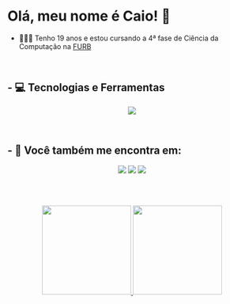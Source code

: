 # Olá, meu nome é Caio! 👋

- 👨🏻‍💻 Tenho 19 anos e estou cursando a 4ª fase de Ciência da Computação na [FURB](https://www.furb.br/pt)

<br>

## - 💻 Tecnologias e Ferramentas
<p align="center">
  <a href="https://skillicons.dev">
    <img src="https://skillicons.dev/icons?i=java,py,js,html,css,vue,dotnet,spring,git,mysql" />
  </a>
</p>

<br>

## - 📱 Você também me encontra em:
<div align="center">
  <a href="https://www.instagram.com/caioo.abraao/" target="_blank"><img src="https://img.shields.io/badge/-Instagram-%23E4405F?style=for-the-badge&logo=instagram&logoColor=white" target="_blank"/></a>
  <a href="https://www.linkedin.com/in/caio-abraão-manarim-06b50326a/"target="_blank"><img src="https://img.shields.io/badge/-LinkedIn-%230077B5?style=for-the-badge&logo=linkedin&logoColor=white" target="_blank"/></a>
  <a href="mailto:caioabraao10@gmail.com"><img src="https://img.shields.io/badge/Gmail-D14836?style=for-the-badge&logo=gmail&logoColor=white"/></a>
</div>

<br><br>

<div align="center">
  <a href="https://github.com/caiomz">
    <img loading="lazy" height="180em" src="https://github-readme-stats.vercel.app/api/top-langs/?username=caiomz&layout=compact&langs_count=7&theme=midnight-purple"/>
    <img loading="lazy" height="180em" src="https://github-readme-stats.vercel.app/api?username=caiomz&show_icons=true&theme=midnight-purple&include_all_commits=true&count_private=true"/>
  </a>
</div>
  

  
